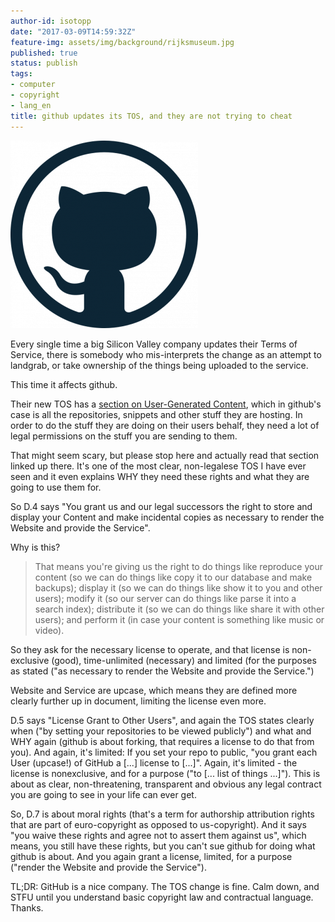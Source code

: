 ```yaml
---
author-id: isotopp
date: "2017-03-09T14:59:32Z"
feature-img: assets/img/background/rijksmuseum.jpg
published: true
status: publish
tags:
- computer
- copyright
- lang_en
title: github updates its TOS, and they are not trying to cheat
---
```

![](/uploads/2017/03/github-300x300.png)

Every single time a big Silicon Valley company updates their
Terms of Service, there is somebody who mis-interprets the
change as an attempt to landgrab, or take ownership of the
things being uploaded to the service. 

This time it affects github.

Their new TOS has a [section on User-Generated Content](https://help.github.com/articles/github-terms-of-service/#d-user-generated-content),
which in github's case is all the repositories, snippets and
other stuff they are hosting. In order to do the stuff they are
doing on their users behalf, they need a lot of legal
permissions on the stuff you are sending to them. 

That might seem scary, but please stop here and actually read
that section linked up there. It's one of the most clear,
non-legalese TOS I have ever seen and it even explains WHY they
need these rights and what they are going to use them for.

So D.4 says "You grant us and our legal successors the right to
store and display your Content and make incidental copies as
necessary to render the Website and provide the Service".

Why is this?
> That means you're giving us the right to do things like
> reproduce your content (so we can do things like copy it to
> our database and make backups); display it (so we can do
> things like show it to you and other users); modify it (so our
> server can do things like parse it into a search index);
> distribute it (so we can do things like share it with other
> users); and perform it (in case your content is something like
> music or video).

So they ask for the necessary license to operate, and that
license is non-exclusive (good), time-unlimited (necessary) and
limited (for the purposes as stated ("as necessary to render the
Website and provide the Service.")

Website and Service are upcase, which means they are defined
more clearly further up in document, limiting the license even
more.

D.5 says "License Grant to Other Users", and again the TOS
states clearly when ("by setting your repositories to be viewed
publicly") and what and WHY again (github is about forking, that
requires a license to do that from you). And again, it's
limited: If you set your repo to public, "you grant each User
(upcase!) of GitHub a [...] license to [...]". Again, it's
limited - the license is nonexclusive, and for a purpose ("to
[... list of things ...]"). This is about as clear,
non-threatening, transparent and obvious any legal contract you
are going to see in your life can ever get.

So, D.7 is about moral rights (that's a term for authorship
attribution rights that are part of euro-copyright as opposed to
us-copyright). And it says "you waive these rights and agree not
to assert them against us", which means, you still have these
rights, but you can't sue github for doing what github is about.
And you again grant a license, limited, for a purpose ("render
the Website and provide the Service"). 

TL;DR: GitHub is a nice company. The TOS change is fine. Calm
down, and STFU until you understand basic copyright law and
contractual language. Thanks.

